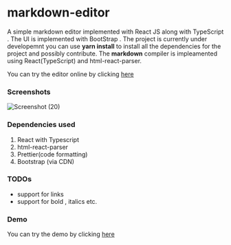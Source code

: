 # markdown-editor
A simple markdown editor implemented with React JS along with TypeScript . The UI is implemented with BootStrap .
The project is currently under developemnt you can use **yarn install** to install all the dependencies for the project and possibly contribute.
The **markdown** compiler is impleamented using React(TypeScript) and html-react-parser.

You can try the editor online by clicking [here](https://kind-swanson-1daeb2.netlify.app/)

### Screenshots
![Screenshot (20)](https://user-images.githubusercontent.com/99042379/163667855-262b54d3-a3de-43d6-83f6-42a8f4a11ab3.png)


### Dependencies used
1. React with Typescript
2. html-react-parser
3. Prettier(code formatting)
4. Bootstrap (via CDN)

### TODOs
- support for links
- support for bold , italics etc.


### Demo

You can try the demo by clicking [here](https://kind-swanson-1daeb2.netlify.app/)
